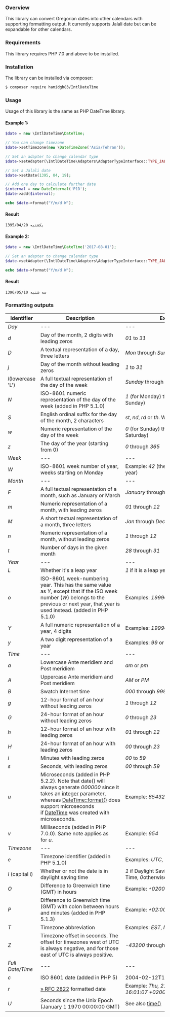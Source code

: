 ### Overview

This library can convert Gregorian dates into other calendars with supporting formatting output. It currently supports Jalali date but can be expandable for other calendars. 

### Requirements
This library requires PHP 7.0 and above to be installed. 

### Installation
The library can be installed via composer:

```sh
$ composer require hamidgh83/IntlDateTime
```

### Usage
Usage of this library is the same as PHP DateTime library.

#### Example 1:

```php
$date = new \IntlDateTime\DateTime;

// You can change timezone 
$date->setTimezone(new \DateTimeZone('Asia/Tehran'));

// Set an adapter to change calendar type
$date->setAdapter(\IntlDateTime\Adapters\AdapterTypeInterface::TYPE_JALALI);

// Set a Jalali date
$date->setDate(1395, 04, 19);

// Add one day to calculate further date 
$interval = new DateInterval('P1D');
$date->add($interval);

echo $date->format("Y/m/d W");
```

#### Result
```text
1395/04/20 یکشنبه
```
#### Example 2:
```php
$date = new \IntlDateTime\DateTime('2017-08-01');

// Set an adapter to change calendar type
$date->setAdapter(\IntlDateTime\Adapters\AdapterTypeInterface::TYPE_JALALI);

echo $date->format("Y/m/d W");
```
#### Result
```text
1396/05/10 سه شنبه
```

### Formatting outputs

|Identifier|Description|Example|
| --- | --- | --- |
| *Day* | --- | --- |
| *d* | Day of the month, 2 digits with leading zeros | *01* to *31* |
| *D* | A textual representation of a day, three letters | *Mon* through *Sun* |
| *j* | Day of the month without leading zeros | *1* to *31* |
| *l*(lowercase 'L') | A full textual representation of the day of the week | *Sunday* through *Saturday* |
| *N* | ISO-8601 numeric representation of the day of the week (added in PHP 5.1.0) | *1* (for Monday) through *7* (for Sunday) |
| *S* | English ordinal suffix for the day of the month, 2 characters | *st*, *nd*, *rd* or *th*. Works well with *j* |
| *w* | Numeric representation of the day of the week | *0* (for Sunday) through *6* (for Saturday) |
| *z* | The day of the year (starting from 0) | *0* through *365* |
| *Week* | --- | --- |
| *W* | ISO-8601 week number of year, weeks starting on Monday | Example: *42* (the 42nd week in the year) |
| *Month* | --- | --- |
| *F* | A full textual representation of a month, such as January or March | *January* through *December* |
| *m* | Numeric representation of a month, with leading zeros | *01* through *12* |
| *M* | A short textual representation of a month, three letters | *Jan* through *Dec* |
| *n* | Numeric representation of a month, without leading zeros | *1* through *12* |
| *t* | Number of days in the given month | *28* through *31* |
| *Year* | --- | --- |
| *L* | Whether it's a leap year | *1* if it is a leap year, *0* otherwise. |
| *o* | ISO-8601 week-numbering year. This has the same value as *Y*, except that if the ISO week number (*W*) belongs to the previous or next year, that year is used instead. (added in PHP 5.1.0) | Examples: *1999*or *2003* |
| *Y* | A full numeric representation of a year, 4 digits | Examples: *1999*or *2003* |
| *y* | A two digit representation of a year | Examples: *99* or *03* |
| *Time* | --- | --- |
| *a* | Lowercase Ante meridiem and Post meridiem | *am* or *pm* |
| *A* | Uppercase Ante meridiem and Post meridiem | *AM* or *PM* |
| *B* | Swatch Internet time | *000* through *999* |
| *g* | 12-hour format of an hour without leading zeros | *1* through *12* |
| *G* | 24-hour format of an hour without leading zeros | *0* through *23* |
| *h* | 12-hour format of an hour with leading zeros | *01* through *12* |
| *H* | 24-hour format of an hour with leading zeros | *00* through *23* |
| *i* | Minutes with leading zeros | *00* to *59* |
| *s* | Seconds, with leading zeros | *00* through *59* |
| *u* | Microseconds (added in PHP 5.2.2). Note that date() will always generate *000000* since it takes an [integer](http://php.net/manual/en/language.types.integer.php) parameter, whereas [DateTime::format()](http://php.net/manual/en/datetime.format.php) does support microseconds if [DateTime](http://php.net/manual/en/class.datetime.php) was created with microseconds. | Example: *654321* |
| *v* | Milliseconds (added in PHP 7.0.0). Same note applies as for *u*. | Example: *654* |
| *Timezone* | --- | --- |
| *e* | Timezone identifier (added in PHP 5.1.0) | Examples: *UTC*, *GMT*, *Atlantic/Azores* |
| *I* (capital i) | Whether or not the date is in daylight saving time | *1* if Daylight Saving Time, *0*otherwise. |
| *O* | Difference to Greenwich time (GMT) in hours | Example: *+0200* |
| *P* | Difference to Greenwich time (GMT) with colon between hours and minutes (added in PHP 5.1.3) | Example: *+02:00* |
| *T* | Timezone abbreviation | Examples: *EST*, *MDT* ... |
| *Z* | Timezone offset in seconds. The offset for timezones west of UTC is always negative, and for those east of UTC is always positive. | *-43200* through *50400* |
| *Full Date/Time* | --- | --- |
| *c* | ISO 8601 date (added in PHP 5) | 2004-02-12T15:19:21+00:00 |
| *r* | [» RFC 2822](http://www.faqs.org/rfcs/rfc2822) formatted date | Example: *Thu, 21 Dec 2000 16:01:07 +0200* |
| *U* | Seconds since the Unix Epoch (January 1 1970 00:00:00 GMT) | See also [time()](http://php.net/manual/en/function.time.php) |